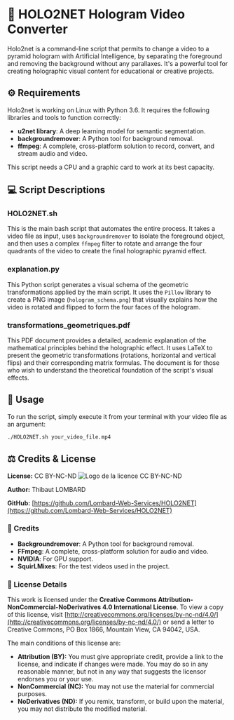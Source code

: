 # 🎥 HOLO2NET  Hologram Video Converter 

Holo2net is a command-line script that permits to change a video to a pyramid hologram with Artificial Intelligence, by separating the foreground and removing the background without any parallaxes. It's a powerful tool for creating holographic visual content for educational or creative projects.

## ⚙️ Requirements 

Holo2net is working on Linux with Python 3.6. It requires the following libraries and tools to function correctly:
* **u2net library**: A deep learning model for semantic segmentation.
* **backgroundremover**: A Python tool for background removal.
* **ffmpeg**: A complete, cross-platform solution to record, convert, and stream audio and video.

This script needs a CPU and a graphic card to work at its best capacity.

## 💻 Script Descriptions 

### **HOLO2NET.sh**

This is the main bash script that automates the entire process. It takes a video file as input, uses `backgroundremover` to isolate the foreground object, and then uses a complex `ffmpeg` filter to rotate and arrange the four quadrants of the video to create the final holographic pyramid effect.

### **explanation.py**

This Python script generates a visual schema of the geometric transformations applied by the main script. It uses the `Pillow` library to create a PNG image (`hologram_schema.png`) that visually explains how the video is rotated and flipped to form the four faces of the hologram.

### **transformations_geometriques.pdf**

This PDF document provides a detailed, academic explanation of the mathematical principles behind the holographic effect. It uses LaTeX to present the geometric transformations (rotations, horizontal and vertical flips) and their corresponding matrix formulas. The document is for those who wish to understand the theoretical foundation of the script's visual effects.

## 🚀 Usage 

To run the script, simply execute it from your terminal with your video file as an argument:
```sh
./HOLO2NET.sh your_video_file.mp4
```

## ⚖️ Credits & License 

**License:** CC BY-NC-ND
![Logo de la licence CC BY-NC-ND](CC_BY-NC_ND.png)

**Author:** Thibaut LOMBARD

**GitHub:** [https://github.com/Lombard-Web-Services/HOLO2NET](https://github.com/Lombard-Web-Services/HOLO2NET)

### 📜 Credits 
* **Backgroundremover**: A Python tool for background removal.
* **FFmpeg**: A complete, cross-platform solution for audio and video.
* **NVIDIA**: For GPU support.
* **SquirLMixes**: For the test videos used in the project.

### 📖 License Details

This work is licensed under the **Creative Commons Attribution-NonCommercial-NoDerivatives 4.0 International License**. To view a copy of this license, visit [http://creativecommons.org/licenses/by-nc-nd/4.0/](http://creativecommons.org/licenses/by-nc-nd/4.0/) or send a letter to Creative Commons, PO Box 1866, Mountain View, CA 94042, USA.

The main conditions of this license are:
* **Attribution (BY):** You must give appropriate credit, provide a link to the license, and indicate if changes were made. You may do so in any reasonable manner, but not in any way that suggests the licensor endorses you or your use.
* **NonCommercial (NC):** You may not use the material for commercial purposes.
* **NoDerivatives (ND):** If you remix, transform, or build upon the material, you may not distribute the modified material.
